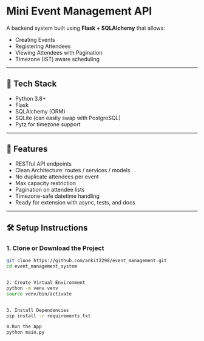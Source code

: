 #  Mini Event Management API

A backend system built using **Flask + SQLAlchemy** that allows:

- Creating Events
- Registering Attendees
- Viewing Attendees with Pagination
- Timezone (IST) aware scheduling

---

## 🚀 Tech Stack

- Python 3.8+
- Flask
- SQLAlchemy (ORM)
- SQLite (can easily swap with PostgreSQL)
- Pytz for timezone support

---

## 🧪 Features

- RESTful API endpoints
- Clean Architecture: routes / services / models
- No duplicate attendees per event
- Max capacity restriction
- Pagination on attendee lists
- Timezone-safe datetime handling
- Ready for extension with async, tests, and docs

---


## 🛠️ Setup Instructions

### 1. Clone or Download the Project
```bash
git clone https://github.com/ankit2298/event_management.git
cd event_management_system


2. Create Virtual Environment
python -m venv venv
source venv/bin/activate 


3. Install Dependencies
pip install -r requirements.txt

4.Run the App
python main.py

